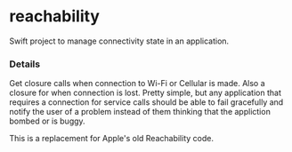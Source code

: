 # reachability
Swift project to manage connectivity state in an application. 

### Details ###
Get closure calls when connection to Wi-Fi or Cellular is made. Also a closure for when connection is lost. Pretty simple, but any application that requires a connection for service calls should be able to fail gracefully and notify the user of a problem instead of them thinking that the appliction bombed or is buggy.

This is a replacement for Apple's old Reachability code.

